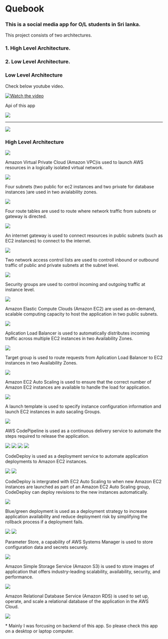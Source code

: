 <!DOCTYPE html>
<html lang="en">
<head>
    <meta charset="UTF-8">
    <meta http-equiv="X-UA-Compatible" content="IE=edge">
    <meta name="viewport" content="width=device-width, initial-scale=1.0">
</head>
<body>
    <h1>Quebook</h1> 
    <h3>This is a social media app for O/L students in Sri lanka.</h3>
    <p>This project consists of two architectures.</p>
    <h3>1. High Level Architecture.</h3>
    <h3>2. Low Level Architecture.</h3>
    <h3>Low Level Architecture</h3>
    <p>Check below youtube video. </p>
    <a href="https://youtu.be/bLYGAvhhiGI" target="_blank">
    <img src="https://img.youtube.com/vi/bLYGAvhhiGI/hqdefault.jpg" alt="Watch the video" />
    </a>
    <p>Api of this app </p>
    <img src="https://user-images.githubusercontent.com/76420546/158219687-bb5fce0f-0157-4a77-9660-3fd8fffdeb7f.png">
    <hr>
    <img src="https://user-images.githubusercontent.com/76420546/158219718-d95d05e1-9008-41d6-9b0e-39ae017f75d7.png">
    <h3>High Level Architecture</h3>
    <img src="https://malakas3.s3.amazonaws.com/quebook/quebookImages/quebookArchitecture.png" />
    <p>Amazon Virtual Private Cloud (Amazon VPC)is used to launch AWS resources in a logically isolated virtual network.</p>
    <img src="https://malakas3.s3.amazonaws.com/quebook/quebookImages/quebookVpc.png" />
    <p>Four subnets (two public for ec2 instances and two private for database instances )are used in two avialability zones.</p>
    <img src="https://malakas3.s3.amazonaws.com/quebook/quebookImages/quebookSubnets.png" />
    <p>Four route tables are used to route where network traffic from subnets or gateway is directed.</p>
    <img src="https://malakas3.s3.amazonaws.com/quebook/quebookImages/quebookRouteTables.png" />
    <p>An internet gateway is used to connect resources in public subnets (such as EC2 instances) to connect to the internet.</p>
    <img src="https://malakas3.s3.amazonaws.com/quebook/quebookImages/quebookInternetGateway.png" />
    <p>Two network access control lists are used to controll inbound or outbound traffic of public and private subnets at the subnet level.</p>
    <img src="https://malakas3.s3.amazonaws.com/quebook/quebookImages/quebookNacls.png" />
    <p>Security groups are used to control incoming and outgoing traffic at instance level.</p>
    <img src="https://malakas3.s3.amazonaws.com/quebook/quebookImages/quebookSecurityGroups.png" />
    <p>Amazon Elastic Compute Clouds (Amazon EC2) are used as on-demand, scalable computing capacity to host the application in two public subnets.</p>
    <img src="https://malakas3.s3.amazonaws.com/quebook/quebookImages/quebookInstances.png" />
    <p>Aplication Load Balancer is used to automatically distributes incoming traffic across multiple EC2 instances in two Availability Zones.</p>
    <img src="https://malakas3.s3.amazonaws.com/quebook/quebookImages/quebookLoadBalancer.png" />
    <p>Target group is used to route requests from Aplication Load Balancer to EC2 instances in two Availability Zones.</p>
    <img src="https://malakas3.s3.amazonaws.com/quebook/quebookImages/quebookTargetGroup.png" />
    <p>Amazon EC2 Auto Scaling is used to ensure that the correct number of Amazon EC2 instances are available to handle the load for application. </p>
    <img src="https://malakas3.s3.amazonaws.com/quebook/quebookImages/quebookAutoScalingGroups.png" />
    <p>A launch template is used to specify instance configuration information and launch EC2 instances in auto sacaling Groups. </p>
    <img src="https://malakas3.s3.amazonaws.com/quebook/quebookImages/quebookLaunchTemplates.png" />
    <p>AWS CodePipeline is used as a continuous delivery service to automate the steps required to release the application.</p>
    <img src="https://malakas3.s3.amazonaws.com/quebook/quebookImages/quebookCodePipeline1.png" />
    <img src="https://malakas3.s3.amazonaws.com/quebook/quebookImages/quebookCodePipeline2.png" />
    <img src="https://malakas3.s3.amazonaws.com/quebook/quebookImages/quebookCodePipeline3.png" />
    <img src="https://malakas3.s3.amazonaws.com/quebook/quebookImages/quebookCodePipeline4.png" />
    <p>CodeDeploy is used as a deployment service to automate application deployments to Amazon EC2 instances.</p>
    <img src="https://malakas3.s3.amazonaws.com/quebook/quebookImages/quebookCodeDeploy1.png" />
    <img src="https://malakas3.s3.amazonaws.com/quebook/quebookImages/quebookCodeDeploy2.png" />
    <p>CodeDeploy is intergrated with EC2 Auto Scaling to when new Amazon EC2 instances are launched as part of an Amazon EC2 Auto Scaling group, CodeDeploy can deploy revisions to the new instances automatically.</p>
    <img src="https://malakas3.s3.amazonaws.com/quebook/quebookImages/quebookCodeDeploy3.png" />
    <p>Blue/green deployment is used as a deployment strategy to increase application availability and reduce deployment risk by simplifying the rollback process if a deployment fails.</p>
    <img src="https://malakas3.s3.amazonaws.com/quebook/quebookImages/quebookCodeDeploy4.png" />
    <img src="https://malakas3.s3.amazonaws.com/quebook/quebookImages/quebookCodeDeploy5.png" />
    <p>Parameter Store, a capability of AWS Systems Manager is used to store configuration data and secrets securely.</p>
    <img src="https://malakas3.s3.amazonaws.com/quebook/quebookImages/quebookParameterStore.png" />
    <p>Amazon Simple Storage Service (Amazon S3) is used to store images of application that offers industry-leading scalability, availability, security, and performance. </p>
    <img src="https://malakas3.s3.amazonaws.com/quebook/quebookImages/quebookS3.png" />
    <p>Amazon Relational Database Service (Amazon RDS) is used to set up, operate, and scale a relational database of the application in the AWS Cloud.</p>
    <img src="https://malakas3.s3.amazonaws.com/quebook/quebookImages/quebookRDS.png" />
    <p>* Mainly I was forcusing on backend of this app. So please check this app on a desktop or laptop computer.</p>
</body>
</html>
